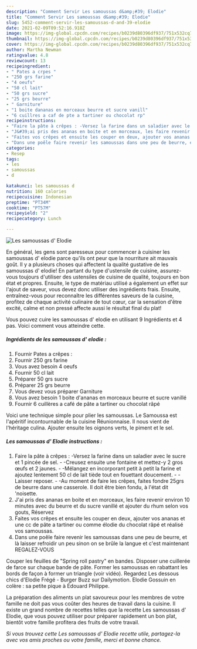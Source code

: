```yaml
---
description: "Comment Servir Les samoussas d&amp;#39; Elodie"
title: "Comment Servir Les samoussas d&amp;#39; Elodie"
slug: 5452-comment-servir-les-samoussas-d-and-39-elodie
date: 2021-02-09T09:52:16.918Z
image: https://img-global.cpcdn.com/recipes/b0239d80396df937/751x532cq70/les-samoussas-d-elodie-photo-principale-de-la-recette.jpg
thumbnail: https://img-global.cpcdn.com/recipes/b0239d80396df937/751x532cq70/les-samoussas-d-elodie-photo-principale-de-la-recette.jpg
cover: https://img-global.cpcdn.com/recipes/b0239d80396df937/751x532cq70/les-samoussas-d-elodie-photo-principale-de-la-recette.jpg
author: Martha Newman
ratingvalue: 4.8
reviewcount: 13
recipeingredient:
- " Pates a crpes "
- "250 grs farine"
- "4 oeufs"
- "50 cl lait"
- "50 grs sucre"
- "25 grs beurre"
- " Garniture"
- "1 boite dananas en morceaux beurre et sucre vanill"
- "6 cuillres a caf de pte a tartiner ou chocolat rp"
recipeinstructions:
- "Faire la pâte à crêpes : -Versez la farine dans un saladier avec le sucre et 1 pincée de sel. -Creusez ensuite une fontaine et mettez-y 2 gros œufs et 2 jaunes. -Mélangez en incorporant petit à petit la farine et ajoutez lentement 50 cl de lait tiède tout en fouettant doucement. -Laisser reposer. -Au moment de faire les crêpes, faites fondre 25grs de beurre dans une casserole. Il doit être bien fondu, à l&#39;état dit &#39;noisette."
- "J&#39;ai pris des ananas en boite et en morceaux, les faire revenir environ 10 minutes avec du beurre et du sucre vanillé et ajouter du rhum selon vos gouts, Réservez"
- "Faites vos crêpes et ensuite les couper en deux, ajouter vos ananas et une cc de pâte a tartiner ou comme élodie du chocolat râpé et réalisé vos samoussas."
- "Dans une poêle faire revenir les samoussas dans une peu de beurre, et là laisser refroidir un peu sinon on se brûle la langue et c&#39;est maintenant REGALEZ-VOUS"
categories:
- Resep
tags:
- les
- samoussas
- d

katakunci: les samoussas d 
nutrition: 160 calories
recipecuisine: Indonesian
preptime: "PT34M"
cooktime: "PT57M"
recipeyield: "2"
recipecategory: Lunch

---
```



![Les samoussas d&#39; Elodie](https://img-global.cpcdn.com/recipes/b0239d80396df937/751x532cq70/les-samoussas-d-elodie-photo-principale-de-la-recette.jpg)

En général, les gens sont paresseux pour commencer à cuisiner les samoussas d&#39; elodie parce qu'ils ont peur que la nourriture ait mauvais goût. Il y a plusieurs choses qui affectent la qualité gustative de les samoussas d&#39; elodie! En partant du type d'ustensile de cuisine, assurez-vous toujours d'utiliser des ustensiles de cuisine de qualité, toujours en bon état et propres. Ensuite, le type de matériau utilisé a également un effet sur l'ajout de saveur, vous devez donc utiliser des ingrédients frais. Ensuite, entraînez-vous pour reconnaître les différentes saveurs de la cuisine, profitez de chaque activité culinaire de tout cœur, car la sensation d'être excité, calme et non pressé affecte aussi le résultat final du plat!

<!--inarticleads1-->

Vous pouvez cuire les samoussas d&#39; elodie en utilisant 9 Ingrédients et 4 pas. Voici comment vous atteindre cette.

##### Ingrédients de les samoussas d&#39; elodie :

1. Fournir  Pates a crêpes :
1. Fournir 250 grs farine
1. Vous avez besoin 4 oeufs
1. Fournir 50 cl lait
1. Préparer 50 grs sucre
1. Préparer 25 grs beurre
1. Vous devez vous préparer  Garniture
1. Vous avez besoin 1 boite d&#39;ananas en morceaux beurre et sucre vanillé
1. Fournir 6 cuillères a café de pâte a tartiner ou chocolat râpé


Voici une technique simple pour plier les samoussas. Le Samoussa est l&#39;apéritif incontournable de la cuisine Réunionnaise. Il nous vient de l&#39;héritage culina. Ajouter ensuite les oignons verts, le piment et le sel. 

<!--inarticleads2-->

##### Les samoussas d&#39; Elodie instructions :

1. Faire la pâte à crêpes : -Versez la farine dans un saladier avec le sucre et 1 pincée de sel. - -Creusez ensuite une fontaine et mettez-y 2 gros œufs et 2 jaunes. - -Mélangez en incorporant petit à petit la farine et ajoutez lentement 50 cl de lait tiède tout en fouettant doucement. - -Laisser reposer. - -Au moment de faire les crêpes, faites fondre 25grs de beurre dans une casserole. Il doit être bien fondu, à l&#39;état dit &#39;noisette.
1. J&#39;ai pris des ananas en boite et en morceaux, les faire revenir environ 10 minutes avec du beurre et du sucre vanillé et ajouter du rhum selon vos gouts, Réservez
1. Faites vos crêpes et ensuite les couper en deux, ajouter vos ananas et une cc de pâte a tartiner ou comme élodie du chocolat râpé et réalisé vos samoussas.
1. Dans une poêle faire revenir les samoussas dans une peu de beurre, et là laisser refroidir un peu sinon on se brûle la langue et c&#39;est maintenant REGALEZ-VOUS


Couper les feuilles de &#34;Spring roll pastry&#34; en bandes. Disposer une cuillerée de farce sur chaque bande de pâte. Former les samoussas en rabattant les bords de façon à former un triangle (voir vidéo). Regardez Les dessous chics d&#39;Elodie Frégé - Burger Buzz sur Dailymotion. Elodie Gossuin en colère : sa petite pique à Édouard Philippe. 

<!--inarticleads1-->

<p>
La préparation des aliments un plat savoureux pour les membres de votre famille ne doit pas vous coûter des heures de travail dans la cuisine. Il existe un grand nombre de recettes telles que la recette Les samoussas d&#39; Elodie, que vous pouvez utiliser pour préparer rapidement un bon plat, bientôt votre famille profitera des fruits de votre travail.
</p>

<p>
<i>Si vous trouvez cette Les samoussas d&#39; Elodie recette utile, partagez-la avec vos amis proches ou votre famille, merci et bonne chance.</i>
</p>
